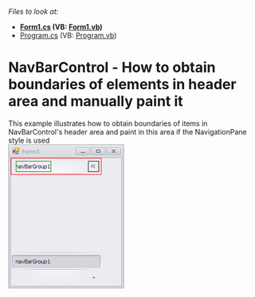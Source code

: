 <!-- default file list -->
*Files to look at*:

* **[Form1.cs](./CS/NavBarCustomPaintHeader/Form1.cs) (VB: [Form1.vb](./VB/NavBarCustomPaintHeader/Form1.vb))**
* [Program.cs](./CS/NavBarCustomPaintHeader/Program.cs) (VB: [Program.vb](./VB/NavBarCustomPaintHeader/Program.vb))
<!-- default file list end -->
# NavBarControl - How to obtain boundaries of elements in header area and manually paint it


This example illustrates how to obtain boundaries of items in NavBarControl's header area and paint in this area if the NavigationPane style is used<br><img src="https://raw.githubusercontent.com/DevExpress-Examples/navbarcontrol-how-to-obtain-boundaries-of-elements-in-header-area-and-manually-paint-it-t497731/15.1.3+/media/58632536-1470-11e7-80bf-00155d62480c.png">

<br/>



